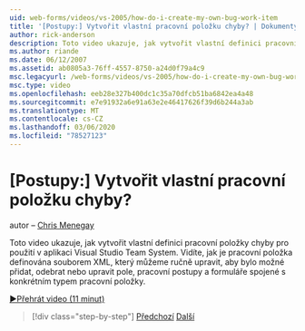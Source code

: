 ```yaml
---
uid: web-forms/videos/vs-2005/how-do-i-create-my-own-bug-work-item
title: '[Postupy:] Vytvořit vlastní pracovní položku chyby? | Dokumenty Microsoft'
author: rick-anderson
description: Toto video ukazuje, jak vytvořit vlastní definici pracovní položky chyby pro použití v aplikaci Visual Studio Team System. Vidíte, jak je pracovní položka definována náhl XML...
ms.author: riande
ms.date: 06/12/2007
ms.assetid: ab0805a3-76ff-4557-8750-a24d0f79a4c9
msc.legacyurl: /web-forms/videos/vs-2005/how-do-i-create-my-own-bug-work-item
msc.type: video
ms.openlocfilehash: eeb28e327b400dc1c35a70dfcb51ba6842ea4a48
ms.sourcegitcommit: e7e91932a6e91a63e2e46417626f39d6b244a3ab
ms.translationtype: MT
ms.contentlocale: cs-CZ
ms.lasthandoff: 03/06/2020
ms.locfileid: "78527123"
---
```

# <a name="how-do-i-create-my-own-bug-work-item"></a>[Postupy:] Vytvořit vlastní pracovní položku chyby?

autor – [Chris Menegay](https://twitter.com/CMenegay)

Toto video ukazuje, jak vytvořit vlastní definici pracovní položky chyby pro použití v aplikaci Visual Studio Team System. Vidíte, jak je pracovní položka definována souborem XML, který můžeme ručně upravit, aby bylo možné přidat, odebrat nebo upravit pole, pracovní postupy a formuláře spojené s konkrétním typem pracovní položky.

[&#9654;Přehrát video (11 minut)](https://channel9.msdn.com/Blogs/ASP-NET-Site-Videos/how-do-i-create-my-own-bug-work-item)

> [!div class="step-by-step"]
> [Předchozí](how-do-i-integrate-defect-tracking-with-testing.md)
> [Další](how-do-i-write-code-more-quickly-with-unit-tests.md)

